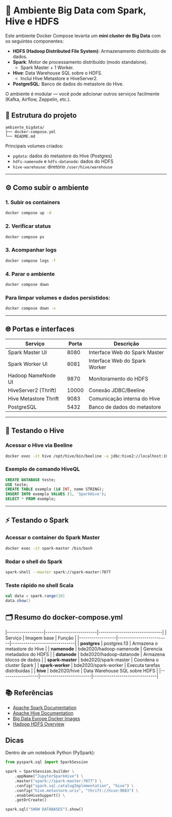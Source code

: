 # 🚀 Ambiente Big Data com Spark, Hive e HDFS

Este ambiente Docker Compose levanta um **mini cluster de Big Data** com os seguintes componentes:

- **HDFS (Hadoop Distributed File System)**: Armazenamento distribuído de dados.
- **Spark**: Motor de processamento distribuído (modo standalone).
  - Spark Master + 1 Worker.
- **Hive**: Data Warehouse SQL sobre o HDFS.
  - Inclui Hive Metastore e HiveServer2.
- **PostgreSQL**: Banco de dados do metastore do Hive.

O ambiente é modular — você pode adicionar outros serviços facilmente (Kafka, Airflow, Zeppelin, etc.).

## 🧩 Estrutura do projeto

```
ambiente_bigdata/
├── docker-compose.yml
└── README.md
```

Principais volumes criados:
- `pgdata`: dados do metastore do Hive (Postgres)
- `hdfs-namenode` e `hdfs-datanode`: dados do HDFS
- `hive-warehouse`: diretório `/user/hive/warehouse`

---

## ⚙️ Como subir o ambiente

### 1. Subir os containers
```bash
docker compose up -d
```

### 2. Verificar status
```bash
docker compose ps
```

### 3. Acompanhar logs
```bash
docker compose logs -f
```

### 4. Parar o ambiente
```bash
docker compose down
```

### Para limpar volumes e dados persistidos:
```bash
docker compose down -v
```

---

## 🌐 Portas e interfaces

| Serviço        | Porta | Descrição |
|----------------|-------|------------|
| Spark Master UI | 8080 | Interface Web do Spark Master |
| Spark Worker UI | 8081 | Interface Web do Spark Worker |
| Hadoop NameNode UI | 9870 | Monitoramento do HDFS |
| HiveServer2 (Thrift) | 10000 | Conexão JDBC/Beeline |
| Hive Metastore Thrift | 9083 | Comunicação interna do Hive |
| PostgreSQL | 5432 | Banco de dados do metastore |

---

## 🧠 Testando o Hive

### Acessar o Hive via Beeline
```bash
docker exec -it hive /opt/hive/bin/beeline -u jdbc:hive2://localhost:10000 -n hive
```

### Exemplo de comando HiveQL
```sql
CREATE DATABASE teste;
USE teste;
CREATE TABLE exemplo (id INT, nome STRING);
INSERT INTO exemplo VALUES (1, 'SparkHive');
SELECT * FROM exemplo;
```

---

## ⚡ Testando o Spark

### Acessar o container do Spark Master
```bash
docker exec -it spark-master /bin/bash
```

### Rodar o shell do Spark
```bash
spark-shell --master spark://spark-master:7077
```

### Teste rápido no shell Scala
```scala
val data = spark.range(10)
data.show()
```


## 🗂️ Resumo do docker-compose.yml

|------------------|-------------------------|-------------------------------|
| Serviço          |      Imagem base        |            Função             |
|------------------|-------------------------|-------------------------------|
| **postgres**     | postgres:13             | Armazena o metastore do Hive  |
| **namenode**     | bde2020/hadoop-namenode | Gerencia metadados do HDFS    |
| **datanode**     | bde2020/hadoop-datanode | Armazena blocos de dados      |
| **spark-master** | bde2020/spark-master    | Coordena o cluster Spark      |
| **spark-worker** | bde2020/spark-worker    | Executa tarefas distribuídas  |
| **hive**         | bde2020/hive            | Data Warehouse SQL sobre HDFS |
|------------------|-------------------------|-------------------------------|


## 📚 Referências

- [Apache Spark Documentation](https://spark.apache.org/docs/latest/)
- [Apache Hive Documentation](https://cwiki.apache.org/confluence/display/Hive/)
- [Big Data Europe Docker Images](https://github.com/big-data-europe)
- [Hadoop HDFS Overview](https://hadoop.apache.org/docs/stable/hadoop-project-dist/hadoop-hdfs/HdfsDesign.html)

## Dicas
Dentro de um notebook Python (PySpark):

```python
from pyspark.sql import SparkSession

spark = SparkSession.builder \
    .appName("JupyterSparkHive") \
    .master("spark://spark-master:7077") \
    .config("spark.sql.catalogImplementation", "hive") \
    .config("hive.metastore.uris", "thrift://hive:9083") \
    .enableHiveSupport() \
    .getOrCreate()

spark.sql("SHOW DATABASES").show()
```